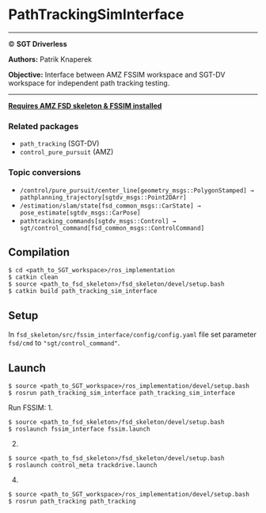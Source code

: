 # **PathTrackingSimInterface**

___

© **SGT Driverless**

**Authors:** Patrik Knaperek

**Objective:** Interface between AMZ FSSIM workspace and SGT-DV workspace for independent path tracking testing.

___

**[Requires AMZ FSD skeleton & FSSIM installed](https://gitlab.com/sgt-driverless/simulation/fsd_skeleton/-/blob/sgt-noetic-devel/SGT-DV_install_man.md)**

### Related packages
* `path_tracking` (SGT-DV)
* `control_pure_pursuit` (AMZ)

### Topic conversions
* `/control/pure_pursuit/center_line[geometry_msgs::PolygonStamped] → pathplanning_trajectory[sgtdv_msgs::Point2DArr]`
* `/estimation/slam/state[fsd_common_msgs::CarState] → pose_estimate[sgtdv_msgs::CarPose]`
* `pathtracking_commands[sgtdv_msgs::Control] → sgt/control_command[fsd_common_msgs::ControlCommand]`

## Compilation
```
$ cd <path_to_SGT_workspace>/ros_implementation
$ catkin clean
$ source <path_to_fsd_skeleton>/fsd_skeleton/devel/setup.bash
$ catkin build path_tracking_sim_interface
```
## Setup
In `fsd_skeleton/src/fssim_interface/config/config.yaml` file set parameter `fsd/cmd` to `"sgt/control_command"`.

## Launch
```
$ source <path_to_SGT_workspace>/ros_implementation/devel/setup.bash
$ rosrun path_tracking_sim_interface path_tracking_sim_interface
```

Run FSSIM:
1. 
```
$ source <path_to_fsd_skeleton>/fsd_skeleton/devel/setup.bash
$ roslaunch fssim_interface fssim.launch
```  
2. 
```
$ source <path_to_fsd_skeleton>/fsd_skeleton/devel/setup.bash
$ roslaunch control_meta trackdrive.launch
```  
4. 
```
$ source <path_to_SGT_workspace>/ros_implementation/devel/setup.bash
$ rosrun path_tracking path_tracking
```
